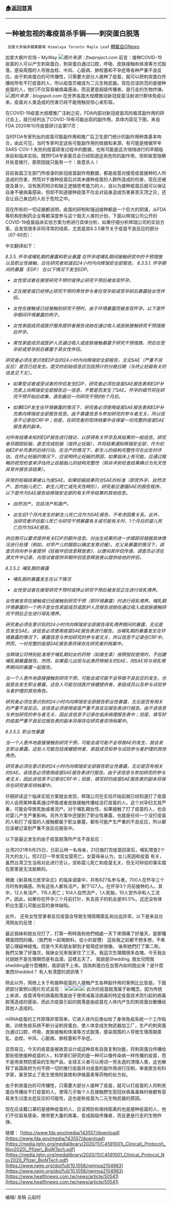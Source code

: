 ###  [:house:返回首頁](https://github.com/ourhimalayas/txt)
---


## 一种被忽视的毒疫苗杀手锏——刺突蛋白脱落
` 加拿大多倫多楓葉農場 Himalaya Toronto Maple Leaf` [轉載自GNews](https://gnews.org/zh-hans/1561787/)

加拿大枫叶农场 – MyWay
![](https://assets.gnews.org/wp-content/uploads/2021/09/ftwproject.com-2.jpg)*图片来源：ftwproject.com*
前言：接种COVID-19疫苗的人可以产生刺突蛋白，刺突蛋白通过口腔，呼吸、皮肤接触和体液等方式脱落，感染周围的人导致血栓、中风、心脏病、肺栓塞和不孕症等各种严重不良反应。由于刺突蛋白的可传播性，只需要大部分人接种了疫苗，就可以把刺突蛋白传播给所有不打疫苗的人，所以疫苗页被成为二元生物武器。现在应该防范的是接种疫苗的人，他们不仅容易被病毒感染，而且更是超级传播者，是行走的生物炸弹。
![](https://assets.gnews.org/wp-content/uploads/2021/09/blogspot.com_.jpg)*图片来源：blogspot.com*
在世界各国大规模推动新冠疫苗注射进行群体免疫以来，疫苗对人类造成的伤害已经不能用触目惊心来形容。

在COVID-19疫苗大规模推广注射之前，FDA内部对新冠疫苗风险极其副作用的研讨会上，就已经列出了COVID-19有可能出现的副作用，具体内容见下图，来自FDA 2020年10月疫苗研讨会第17页：

当时FDA专家列出的疫苗可能副作用和推广后卫生部门统计的副作用种类基本吻合，由此可见，当时专家判定这些可能副作用的依据和来源，有可能是根据早年SARS-COV-1 失败的疫苗研发过程中的数据，也有可能是这次悄悄进行的早期临床前和临床实验。既然FDA专家委员会已经知道这些危险的副作用，但却故意隐瞒并执意推行，那原因就只能有一个：故意杀人！

目前各国卫生部门所收录的新冠疫苗副作用数据，都是疫苗对接受疫苗接种的人所造成的伤害，然而对于接种疫苗后对其未接种疫苗的人群所造成的伤害，现在还被提及甚少。没有医药知识和缺乏逻辑思考能力的人，自以为接种疫苗后就可以保证自身不被病毒感染，但却不知道接种疫苗不仅会对自身造成伤害甚至灭顶之灾，还会让自己身边的人处于危险之中。

现在所有的一切证据都说明，疫苗的研制和强迫接种都是一个巨大的阴谋，从FDA等机构到制药企业等都深度参与这个毁灭人类的计划，下面以辉瑞公司公开的COVID-19疫苗临床实验方案为例进行具体分析，如果仔细分析辉瑞公司的实验方案，会发现很多非同寻常的线索，尤其是其8.3.5章节关于疫苗不良反应的部分（67-69页）：

中文翻译如下：

*8.3.5. 怀孕或哺乳期的暴露和职业暴露
在怀孕或哺乳期间接触研究中的干预措施以及职业性接触，应在研究者知道后24小时内向辉瑞安全部报告。
8.3.5.1. 怀孕期间的暴露（EDP）
在以下情况下发生EDP。*

- *女性受试者在接受研究干预时或停止研究干预后被发现怀孕。*


- *正在接受或已经停止研究干预的男性参与者在受孕前或受孕前后暴露给女性伴侣。*


- *女性在接触或已经接触到研究干预时，由于环境暴露而被发现怀孕。以下是怀孕期间环境暴露的例子。*


- *女性家庭成员或医疗服务提供者报告说她在通过吸入或皮肤接触研究干预措施后怀孕。*


- *男性家庭成员或医护人员通过吸入或皮肤接触暴露于研究干预措施，然后在受孕前或受孕前后暴露于其女性伴侣。*


*研究者必须在意识到EDP后的24小时内向辉瑞安全部报告，无论SAE（严重不良反应）是否已经发生。提交的初始信息应包括预计的分娩日期（与终止妊娠有关的信息见下文）。*

- *如果受试者或受试者的伴侣发生EDP，研究者必须在疫苗SAE报告表和EDP补充表上向辉瑞安全部报告这一信息，不管是否发生了SAE。怀孕的细节将在研究干预开始后收集，直到最后一剂研究干预的6个月后。*


- *如果EDP发生在环境暴露的情况下，研究者必须使用疫苗SAE报告表和EDP补充表向辉瑞安全部报告信息。由于暴露信息与参加研究的参与者无关，所以信息不记录在CRF中；但是，在研究者的现场档案中会保留一份完整的疫苗SAE报告表的副本。*


*对所有结果未知的EDP报告进行随访，以获得有关怀孕及其结果的一般信息。研究者将跟踪妊娠，直至完成妊娠（或终止妊娠），并将结果通知辉瑞安全部，作为初始EDP补充表的后续行动。在活产的情况下，新生儿的结构完整性可在出生时评估。在终止妊娠的情况下，应说明终止妊娠的原因，如果临床上有可能，应通过粗略的视觉检查来评估终止妊娠胎儿的结构完整性（除非术前检查结果确诊为先天性异常并报告该结果）。*

*异常的妊娠结果被认为是SAE。如果妊娠结果符合SAE的标准（即宫外孕、自然流产、宫内胎儿死亡、新生儿死亡或先天性畸形），研究者应遵循SAE的报告程序。以下是作为SAE报告给辉瑞安全部的有关怀孕结果的其他信息。*

- *自然流产，包括流产和漏产。*


- *出生后1个月内发生的新生儿死亡应作为SAE报告，不考虑因果关系。此外，当研究者评估婴儿死亡与研究干预暴露有关或可能有关时，1个月后的婴儿死亡应作为SAE报告。*


*供应商可以要求提供有关EDP的额外信息。对出生结果的进一步跟踪将根据具体情况进行处理（例如，对早产儿的跟踪以确定发育迟缓）。在父亲暴露的情况下，调查员将向参与者提供《妊娠伴侣信息释放表》，以便向其伴侣传递。调查员必须在源文件中记录，向受试者提供孕期伴侣信息释放表以提供给他的伴侣。*

*8.3.5.2. 哺乳期的暴露*

- *哺乳期的暴露发生在以下情况*


- *女性受试者在接受研究干预时或停止研究干预后被发现正在进行母乳喂养。*


*女性被发现在接触或已经接触到研究干预（即环境暴露）时进行母乳喂养。哺乳期环境暴露的一个例子是女性家庭成员或医护人员报告说她在通过吸入或皮肤接触研究干预后正在进行母乳喂养。*

*研究者必须在意识到的24小时内向辉瑞安全部报告母乳喂养期间的暴露，无论是否发生SAE。该信息必须使用疫苗SAE报告表进行报告。当哺乳期的暴露发生在环境暴露的情况下，暴露信息与参加研究的参与者无关，所以信息不记录在CRF中。然而，一份完整的疫苗SAE报告表将保存在研究者的档案中。*

*当辉瑞公司特别批准用于哺乳期妇女的药物（如维生素）按照授权使用时，不创建哺乳期暴露报告。然而，如果婴儿出现与此类药物相关的SAE，则SAE将与母乳喂养期间的暴露一起报告。*

*当一个人意外地直接接触到研究干预，可能会或可能不会导致不良反应的发生，也就是会发生职业暴露。这些人可能包括医疗保健提供者、家庭成员以及参与试验参与者护理的其他角色。*

*研究者必须在意识到的24小时内向辉瑞安全部报告职业性暴露，无论是否有相关的严重不良反应。该信息必须使用疫苗严重不良反应报告表进行报告。由于该信息与参加研究的参与者无关，因此该信息不记录在临床病理报告表中；但是，填写好的疫苗严重不良反应报告表的副本将保存在研究者现场档案中*。

*8.3.5.3. 职业性暴露*

*当一个人意外地直接接触到研究干预，可能会或可能不会导致AE的发生，就会发生职业暴露。这些人可能包括保健提供者、家庭成员和参与试验参与者护理的其他角色。*

*研究者必须在意识到的24小时内向辉瑞安全部报告职业性暴露，无论是否有相关的SAE。该信息必须使用疫苗SAE报告表进行报告。由于该信息与参加研究的参与者无关，因此该信息不记录在CRF中；但是，填写好的疫苗SAE报告表的副本将保存在研究者现场档案中。*

仔细研读这个临床实验方案就会发现，辉瑞公司在实验开始前就已经知道打了疫苗的人会把某种毒素通过呼吸或者皮肤接触传播给没打疫苗的人，这个对孕妇尤其严重，可能会导致死胎或者流产。对于哺乳期女性，如果接触了打了疫苗的人，也会对婴儿产生严重影响。另外方案中还提到了职业性暴露，也就是任何一个没打疫苗的人和打了疫苗的人接触都属于职业暴露，都有可能产生严重的不良反应，所以都应该被记录到严重不良反应报告中。

以下是最近发生的由于疫苗脱落所产生不良反应：

台湾2021年6月25日，日前云林一名母亲，21日施打完疫苗回家后，哺乳喂食2个月大的女儿，但22日一早发现女婴死亡。女婴母亲认为，女儿死因和疫苗 有关，虽然台湾卫生当局对此进行否认，坚称婴儿死亡和疫苗无关，但无可辩驳的事实摆在那里是无法抵赖的。

根据《新英格兰医学杂志》的临床调查中，共有827名参与者。700人在怀孕三个月时有刺痛感。所有这些人都有活产。剩下127人。在怀孕3个月前接种的人。其中，12人有活产，115人死亡；104人自然流产，1人死胎，10人宫外孕和人工流产。因此，如果你在怀孕三个月前打针，失去孩子的机会是90.5%。这还没有体积出生婴儿可能出现的身体缺陷。

此外， 还有女性受害者反应疫苗会导致生理周期紊乱和出血异常，以下是来自台湾网友的反馈：

最近我妹和她女兒打了，打第一劑時我和他們相處一天下來頭痛了好幾天，是那種裡面悶悶的痛。（我們有一起喝飲料，從小的習慣） 這些我之前都不想多想，不希望心理疑神疑鬼。但是今天和朋友聊到才發現症狀很像。 後來她們打了第二劑，我們又聚了好幾次，我妹女兒來我家住了三天。我這次生理期很多血塊，今天我女兒說她不是生理期但是有血滴，這樣五天了。 我說是Shedding, 我女兒問我shedding是什麼機制，我卻說不上來。因為刺蛋白在血管內如何跑出來？是什麼東西Shedded？ 有人有清楚的資訊嗎？

除此以外，网络上关于和接种疫苗的人接触产生各种副作用的案例比比皆是。下面把部分案例以图片形式呈现：
![](https://assets.gnews.org/wp-content/uploads/2021/09/1-136.jpg)![](https://assets.gnews.org/wp-content/uploads/2021/09/2-97.jpg)![](https://assets.gnews.org/wp-content/uploads/2021/09/3-74.jpg)![](https://assets.gnews.org/wp-content/uploads/2021/09/4-55.jpg)
此次的疫苗脱落属于新概念，因为传统上来讲，疫苗诱导的病毒脱落是由于使用减毒活病毒的特定疫苗技术而引起的病毒脱落造成的感染，而此次疫苗引起的脱落是由疫苗在人体内产生的刺突蛋白散播给其他人造成的。

mRNA疫苗的工作原理非常简单，它进入体内后类似给了身体免疫系统一个工作指南，训练免疫系统不断分泌刺突蛋白，使人体变成生物武器加工厂，生产的刺突蛋白通过口腔，呼吸、皮肤接触和体液等方式脱落，感染周围的人导致生理周期紊乱、血栓、中风、心脏病、肺栓塞和不孕症。

显而易见，今天的疫苗是被故意设计成这种具有自我复制功能，将刺突蛋白传播给那些拒绝接种疫苗的人，科学家们研究的是一种可以像传染病一样传播的疫苗，而不是用来预防感染的生物产品，全球主义者可以用词一劳永逸的清理人类，这也解释了各国政府为何不顾一切的推行疫苗并对疫苗的副作用进行压制，审查医生和科学家，甚至禁止了医生使用羟氯喹和伊维菌素等药物的处方权。

由于刺突蛋白的可传播性，只需要大部分人接种了疫苗，就可以打疫苗的人将刺突蛋白传播给不打疫苗的人，使得几乎每个人在接触野生型冠状病毒毒株时候都有容易发生过度炎症反应的可能性，这也是称疫苗为二元生物武器的原因。

现在应该戴口罩的是接种疫苗的人，应该预防和保持距离的也是接种疫苗的人，他们不仅容易感染，携带更大量的病毒，变成超级传播者，而且更是行走的生物炸弹。

链接：
[https://www.fda.gov/media/143557/download](https://www.fda.gov/media/143557/download)
[https://media.tghn.org/medialibrary/2020/11/C4591001\_Clinical\_Protocol\_Nov2020\_Pfizer\_BioNTech.pdf](https://media.tghn.org/medialibrary/2020/11/C4591001_Clinical_Protocol_Nov2020_Pfizer_BioNTech.pdf)
[https://www.nejm.org/doi/full/10.1056/nejmoa2104983](https://www.nejm.org/doi/full/10.1056/nejmoa2104983)
[https://www.healthnews.com.tw/news/article/50541](https://www.healthnews.com.tw/news/article/50541)

* * *

编辑/ 发稿 云起时

